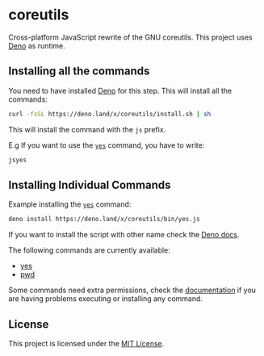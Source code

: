 # coreutils

Cross-platform JavaScript rewrite of the GNU coreutils. This project uses
[Deno](https://deno.land) as runtime.

## Installing all the commands

You need to have installed [Deno](https://deno.land/#installation) for this
step. This will install all the commands:

```bash
curl -fsSL https://deno.land/x/coreutils/install.sh | sh
```

This will install the command with the `js` prefix.

E.g If you want to use the [`yes`](./bin/yes.ts) command, you have to write:

```bash
jsyes
```

## Installing Individual Commands

Example installing the [`yes`](./bin/yes.js) command:

```bash
deno install https://deno.land/x/coreutils/bin/yes.js
```

If you want to install the script with other name check the
[Deno docs](https://deno.land/manual/tools/script_installer).

The following commands are currently available:

- [yes](https://deno.land/x/coreutils/bin/yes.js)
- [pwd](https://deno.land/x/coreutils/bin/pwd.js)

Some commands need extra permissions, check the [documentation](./docs/) if you
are having problems executing or installing any command.

## License

This project is licensed under the [MIT License](./license).
